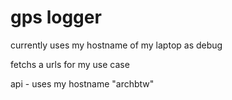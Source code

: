 # gps logger

currently uses my hostname of my laptop as debug

fetchs a urls for my use case

api - uses my hostname 
"archbtw"
